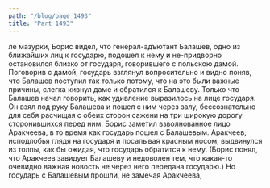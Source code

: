 ```yaml
---
path: "/blog/page_1493"
title: "Part 1493"
---
```


ле мазурки, Борис видел, что генерал-адъютант Балашев, одно из ближайших лиц к государю, подошел к нему и не-придворно остановился близко от государя, говорившего с польскою дамой. Поговорив с дамой, государь взглянул вопросительно и видно поняв, что Балашев поступил так только потому, что на это были важные причины, слегка кивнул даме и обратился к Балашеву. Только что Балашев начал говорить, как удивление выразилось на лице государя. Он взял под руку Балашева и пошел с ним через залу, бессознательно для себя расчищая с обеих сторон сажени на три широкую дорогу сторонившихся перед ним. Борис заметил взволнованное лицо Аракчеева, в то время как государь пошел с Балашевым. Аракчеев, исподлобья глядя на государя и посапывая красным носом, выдвинулся из толпы, как бы ожидая, что государь обратится к нему. (Борис понял, что Аракчеев завидует Балашеву и недоволен тем, что какая-то очевидно важная новость не через него передана государю.)
Но государь с Балашевым прошли, не замечая Аракчеева,
